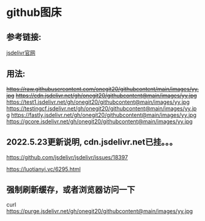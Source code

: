 # github图床

## 参考链接:
[jsdelivr官网](https://www.jsdelivr.com)

## 用法:
~~https://raw.githubusercontent.com/onegit20/githubcontent/main/images/yy.jpg~~
~~https://cdn.jsdelivr.net/gh/onegit20/githubcontent@main/images/yy.jpg~~
https://test1.jsdelivr.net/gh/onegit20/githubcontent@main/images/yy.jpg
https://testingcf.jsdelivr.net/gh/onegit20/githubcontent@main/images/yy.jpg
https://fastly.jsdelivr.net/gh/onegit20/githubcontent@main/images/yy.jpg
https://gcore.jsdelivr.net/gh/onegit20/githubcontent@main/images/yy.jpg

## 2022.5.23更新说明, cdn.jsdelivr.net已挂。。。
https://github.com/jsdelivr/jsdelivr/issues/18397

https://luotianyi.vc/6295.html


## 强制刷新缓存，或者浏览器访问一下
curl https://purge.jsdelivr.net/gh/onegit20/githubcontent@main/images/yy.jpg
